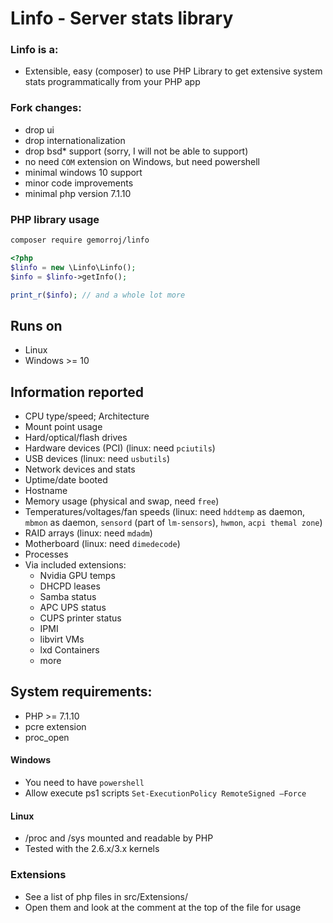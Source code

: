 # Linfo - Server stats library

### Linfo is a:
 - Extensible, easy (composer) to use PHP Library to get extensive system stats programmatically from your PHP app

### Fork changes:
- drop ui
- drop internationalization
- drop bsd* support (sorry, I will not be able to support)
- no need `COM` extension on Windows, but need powershell
- minimal windows 10 support
- minor code improvements
- minimal php version 7.1.10


### PHP library usage

```bash
composer require gemorroj/linfo
```

```php
<?php
$linfo = new \Linfo\Linfo();
$info = $linfo->getInfo();

print_r($info); // and a whole lot more
```



## Runs on
 - Linux
 - Windows >= 10

## Information reported
 - CPU type/speed; Architecture
 - Mount point usage
 - Hard/optical/flash drives
 - Hardware devices (PCI) (linux: need `pciutils`)
 - USB devices (linux: need `usbutils`)
 - Network devices and stats
 - Uptime/date booted
 - Hostname
 - Memory usage (physical and swap, need `free`)
 - Temperatures/voltages/fan speeds (linux: need `hddtemp` as daemon, `mbmon` as daemon, `sensord` (part of `lm-sensors`), `hwmon`, `acpi themal zone`)
 - RAID arrays (linux: need `mdadm`)
 - Motherboard (linux: need `dimedecode`)
 - Processes
 - Via included extensions:
   - Nvidia GPU temps
   - DHCPD leases
   - Samba status
   - APC UPS status
   - CUPS printer status
   - IPMI
   - libvirt VMs
   - lxd Containers
   - more

## System requirements:
 - PHP >= 7.1.10
 - pcre extension
 - proc_open

#### Windows
 - You need to have `powershell`
 - Allow execute ps1 scripts `Set-ExecutionPolicy RemoteSigned –Force`

#### Linux
 - /proc and /sys mounted and readable by PHP
 - Tested with the 2.6.x/3.x kernels

### Extensions
 - See a list of php files in src/Extensions/
 - Open them and look at the comment at the top of the file for usage
